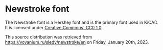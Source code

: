 # Newstroke font

The Newstroke font is a Hershey font and is the primary font used in KiCAD. It is licensed under [Creative Commons' CC0 1.0](https://creativecommons.org/publicdomain/zero/1.0/).

This source distribution was retrieved from https://vovanium.ru/sledy/newstroke/en on Friday, January 20th, 2023.
